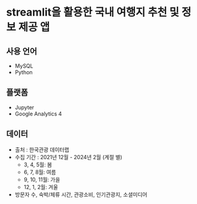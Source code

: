 # streamlit을 활용한 국내 여행지 추천 및 정보 제공 앱
## 사용 언어
- MySQL
- Python
## 플랫폼
- Jupyter
- Google Analytics 4
## 데이터
- 출처 : 한국관광 데이터랩
- 수집 기간 : 2021년 12월 - 2024년 2월 (계절 별)
  - 3, 4, 5월: 봄
  - 6, 7, 8월: 여름
  - 9, 10, 11월: 가을
  - 12, 1, 2월: 겨울
- 방문자 수, 숙박/체류 시간, 관광소비, 인기관광지, 소셜미디어
